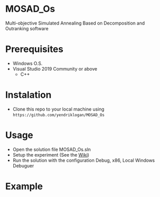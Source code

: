 # MOSAD_Os
Multi-objective Simulated Annealing Based on Decomposition and Outranking software
# Prerequisites
- Windows O.S.
- Visual Studio 2019 Community or above
  - C++
# Instalation
- Clone this repo to your local machine using `https://github.com/yendriklogan/MOSAD_Os`
# Usage
- Open the solution file MOSAD_Os.sln
- Setup the experiment (See the [Wiki](https://github.com/yendriklogan/MOSAD_Os/wiki))
- Run the solution with the configuration Debug, x86, Local Windows Debuguer
# Example
